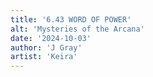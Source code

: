 ```yaml
---
title: '6.43 WORD OF POWER'
alt: 'Mysteries of the Arcana'
date: '2024-10-03'
author: 'J Gray'
artist: 'Keira'
---
```


